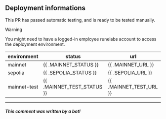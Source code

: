 ## Deployment informations

This PR has passed automatic testing, and is ready to be tested manually.

> [!WARNING]
> You might need to have a logged-in employee runelabs account to access the deployment environment.

| environment | status | url |
| --- | --- | --- |
| mainnet | {{ .MAINNET_STATUS }} | {{ .MAINNET_URL }} |
| sepolia | {{ .SEPOLIA_STATUS }} | {{ .SEPOLIA_URL }} |
| mainnet-test | {{ .MAINNET_TEST_STATUS }} | {{ .MAINNET_TEST_URL }} |

---
##### This comment was written by a bot!
